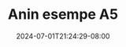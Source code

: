 --- 
title: "Anin esempe A5"
description: "   video bokep Anin esempe A5 yandek full vidio  "
date: 2024-07-01T21:24:29-08:00
file_code: "claw6glzs25q"
draft: false
cover: "4onj0slhl4az6663.jpg"
tags: ["Anin", "esempe", "bokep-indo", "bokep-viral", "bokep-ig"]
length: 171
fld_id: "1483922"
foldername: "Anin esempe"
categories: ["Anin esempe"]
views: 0
---